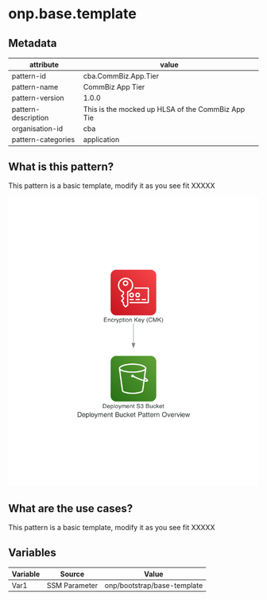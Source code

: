 # onp.base.template

## Metadata
| attribute               | value                                         |
| ----------------------- | --------------------------------------------- |
| pattern-id              | cba.CommBiz.App.Tier                          |
| pattern-name            | CommBiz App Tier                               |
| pattern-version         | 1.0.0                                         |
| pattern-description     | This is the mocked up HLSA of the CommBiz App Tie      |
| organisation-id         | cba                                         |
| pattern-categories      | application                                     |

## What is this pattern?
This pattern is a basic template, modify it as you see fit XXXXX

![](./diagrams/res/overview.png)

## What are the use cases?
This pattern is a basic template, modify it as you see fit XXXXX

## Variables

| Variable               | Source                                         | Value |
| -----------------------| --------------------------------------------- | ------|
| Var1                   | SSM Parameter | onp/bootstrap/base-template|